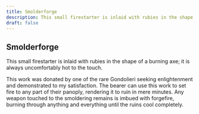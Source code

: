 ```yaml
---
title: Smolderforge
description: This small firestarter is inlaid with rubies in the shape of a burning axe; it is always uncomfortably hot to the touch....
draft: false
---
```


## Smolderforge

This small firestarter is inlaid with rubies in the shape of a burning axe; it is always uncomfortably hot to the touch.

This work was donated by one of the rare Gondolieri seeking enlightenment and demonstrated to my satisfaction. The bearer can use this work to set fire to any part of their panoply, rendering it to ruin in mere minutes. Any weapon touched to the smoldering remains is imbued with forgefire, burning through anything and everything until the ruins cool completely.

